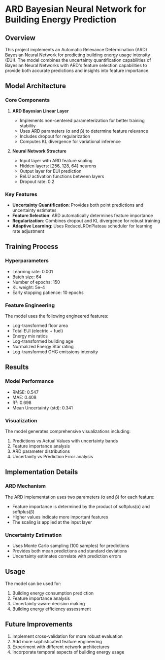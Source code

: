 # ARD Bayesian Neural Network for Building Energy Prediction

## Overview
This project implements an Automatic Relevance Determination (ARD) Bayesian Neural Network for predicting building energy usage intensity (EUI). The model combines the uncertainty quantification capabilities of Bayesian Neural Networks with ARD's feature selection capabilities to provide both accurate predictions and insights into feature importance.

## Model Architecture

### Core Components

1. **ARD Bayesian Linear Layer**
   - Implements non-centered parameterization for better training stability
   - Uses ARD parameters (α and β) to determine feature relevance
   - Includes dropout for regularization
   - Computes KL divergence for variational inference

2. **Neural Network Structure**
   - Input layer with ARD feature scaling
   - Hidden layers: [256, 128, 64] neurons
   - Output layer for EUI prediction
   - ReLU activation functions between layers
   - Dropout rate: 0.2

### Key Features

- **Uncertainty Quantification**: Provides both point predictions and uncertainty estimates
- **Feature Selection**: ARD automatically determines feature importance
- **Regularization**: Combines dropout and KL divergence for robust training
- **Adaptive Learning**: Uses ReduceLROnPlateau scheduler for learning rate adjustment

## Training Process

### Hyperparameters
- Learning rate: 0.001
- Batch size: 64
- Number of epochs: 150
- KL weight: 5e-4
- Early stopping patience: 10 epochs

### Feature Engineering
The model uses the following engineered features:
- Log-transformed floor area
- Total EUI (electric + fuel)
- Energy mix ratios
- Log-transformed building age
- Normalized Energy Star rating
- Log-transformed GHG emissions intensity

## Results

### Model Performance
- RMSE: 0.547
- MAE: 0.408
- R²: 0.698
- Mean Uncertainty (std): 0.341

### Visualization
The model generates comprehensive visualizations including:
1. Predictions vs Actual Values with uncertainty bands
2. Feature importance analysis
3. ARD parameter distributions
4. Uncertainty vs Prediction Error analysis

## Implementation Details

### ARD Mechanism
The ARD implementation uses two parameters (α and β) for each feature:
- Feature importance is determined by the product of softplus(α) and softplus(β)
- Higher values indicate more important features
- The scaling is applied at the input layer

### Uncertainty Estimation
- Uses Monte Carlo sampling (100 samples) for predictions
- Provides both mean predictions and standard deviations
- Uncertainty estimates correlate with prediction errors

## Usage

The model can be used for:
1. Building energy consumption prediction
2. Feature importance analysis
3. Uncertainty-aware decision making
4. Building energy efficiency assessment

## Future Improvements
1. Implement cross-validation for more robust evaluation
2. Add more sophisticated feature engineering
3. Experiment with different network architectures
4. Incorporate temporal aspects of building energy usage 